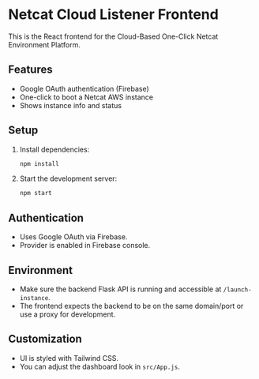# Netcat Cloud Listener Frontend

This is the React frontend for the Cloud-Based One-Click Netcat Environment Platform.

## Features
- Google OAuth authentication (Firebase)
- One-click to boot a Netcat AWS instance
- Shows instance info and status

## Setup

1. Install dependencies:
   ```bash
   npm install
   ```
2. Start the development server:
   ```bash
   npm start
   ```

## Authentication
- Uses Google OAuth via Firebase.
- Provider is enabled in Firebase console.

## Environment
- Make sure the backend Flask API is running and accessible at `/launch-instance`.
- The frontend expects the backend to be on the same domain/port or use a proxy for development.

## Customization
- UI is styled with Tailwind CSS.
- You can adjust the dashboard look in `src/App.js`. 